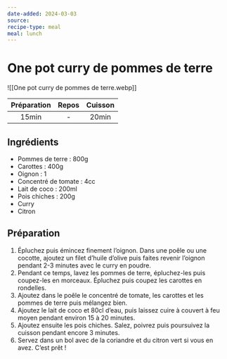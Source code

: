 ```yaml
---
date-added: 2024-03-03
source: 
recipe-type: meal
meal: lunch
---
```


# One pot curry de pommes de terre

![[One pot curry de pommes de terre.webp]]

| Préparation | Repos | Cuisson |
|:-----------:|:-----:|:-------:|
|    15min    |   -   |  20min  |

## Ingrédients

- Pommes de terre : 800g
- Carottes : 400g
- Oignon : 1
- Concentré de tomate : 4cc
- Lait de coco : 200ml
- Pois chiches : 200g
- Curry
- Citron

## Préparation

1. Épluchez puis émincez finement l’oignon. Dans une poêle ou une cocotte, ajoutez un filet d’huile d’olive puis faites revenir l’oignon pendant 2-3 minutes avec le curry en poudre.
2. Pendant ce temps, lavez les pommes de terre, épluchez-les puis coupez-les en morceaux. Épluchez puis coupez les carottes en rondelles.
3. Ajoutez dans le poêle le concentré de tomate, les carottes et les pommes de terre puis mélangez bien.
4. Ajoutez le lait de coco et 80cl d’eau, puis laissez cuire à couvert à feu moyen pendant environ 15 à 20 minutes.
5. Ajoutez ensuite les pois chiches. Salez, poivrez puis poursuivez la cuisson pendant encore 3 minutes.
6. Servez dans un bol avec de la coriandre et du citron vert si vous en avez. C’est prêt !
